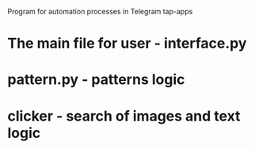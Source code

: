 Program for automation processes in Telegram tap-apps

# The main file for user - interface.py
# pattern.py - patterns logic
# clicker - search of images and text logic
